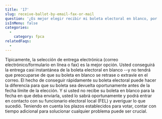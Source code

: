 ```yaml
---
title: '17'
slug: receive-ballot-by-email-fax-or-mail
question: '¿Es mejor elegir recibir mi boleta electoral en blanco, por correo electrónico/en línea, por fax o por correo postal?'
isInMenu: false
categories:
  - 
    category: fpca
relatedFaqs:
  -
---
```

Típicamente, la selección de entrega electrónica (correo electrónico/formulario en línea o fax) es la mejor opción. Usted conseguirá la entrega casi instantánea de la boleta electoral en blanco --y no tendrá que preocuparse de que su boleta en blanco se retrase o extravíe en el correo. El hecho de conseguir rápidamente su boleta electoral puede hacer la diferencia para que su boleta sea devuelta oportunamente antes de la fecha límite de la elección. Y si usted no recibe su boleta en blanco para la fecha en que deba enviarla, usted lo sabrá oportunamente y podrá entrar en contacto con su funcionario electoral local (FEL) y averiguar lo que sucedió. Teniendo en cuenta los plazos establecidos para votar, contar con tiempo adicional para solucionar cualquier problema puede ser crucial.